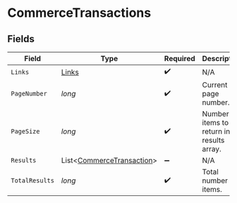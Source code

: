 # CommerceTransactions


## Fields

| Field                                                                   | Type                                                                    | Required                                                                | Description                                                             |
| ----------------------------------------------------------------------- | ----------------------------------------------------------------------- | ----------------------------------------------------------------------- | ----------------------------------------------------------------------- |
| `Links`                                                                 | [Links](../../Models/Shared/Links.md)                                   | :heavy_check_mark:                                                      | N/A                                                                     |
| `PageNumber`                                                            | *long*                                                                  | :heavy_check_mark:                                                      | Current page number.                                                    |
| `PageSize`                                                              | *long*                                                                  | :heavy_check_mark:                                                      | Number of items to return in results array.                             |
| `Results`                                                               | List<[CommerceTransaction](../../Models/Shared/CommerceTransaction.md)> | :heavy_minus_sign:                                                      | N/A                                                                     |
| `TotalResults`                                                          | *long*                                                                  | :heavy_check_mark:                                                      | Total number of items.                                                  |